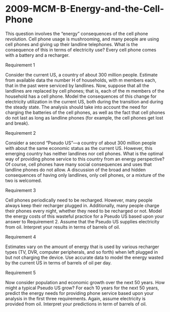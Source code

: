 # 2009-MCM-B-Energy-and-the-Cell-Phone


This question involves the “energy” consequences of the cell phone revolution. Cell phone usage is mushrooming, and many people are using cell phones and giving up their landline telephones. What is the consequence of this in terms of electricity use? Every cell phone comes with a battery and a recharger.

Requirement 1

Consider the current US, a country of about 300 million people. Estimate from available data the number H of households, with m members each, that in the past were serviced by landlines. Now, suppose that all the landlines are replaced by cell phones; that is, each of the m members of the household has a cell phone. Model the consequences of this change for electricity utilization in the current US, both during the transition and during the steady state. The analysis should take into account the need for charging the batteries of the cell phones, as well as the fact that cell phones do not last as long as landline phones (for example, the cell phones get lost and break).

Requirement 2

Consider a second “Pseudo US”—a country of about 300 million people with about the same economic status as the current US. However, this emerging country has neither landlines nor cell phones. What is the optimal way of providing phone service to this country from an energy perspective? Of course, cell phones have many social consequences and uses that landline phones do not allow. A discussion of the broad and hidden consequences of having only landlines, only cell phones, or a mixture of the two is welcomed.

Requirement 3

Cell phones periodically need to be recharged. However, many people always keep their recharger plugged in. Additionally, many people charge their phones every night, whether they need to be recharged or not. Model the energy costs of this wasteful practice for a Pseudo US based upon your answer to Requirement 2. Assume that the Pseudo US supplies electricity from oil. Interpret your results in terms of barrels of oil.

Requirement 4

Estimates vary on the amount of energy that is used by various recharger types (TV, DVR, computer peripherals, and so forth) when left plugged in but not charging the device. Use accurate data to model the energy wasted by the current US in terms of barrels of oil per day.

Requirement 5

Now consider population and economic growth over the next 50 years. How might a typical Pseudo US grow? For each 10 years for the next 50 years, predict the energy needs for providing phone service based upon your analysis in the first three requirements. Again, assume electricity is provided from oil. Interpret your predictions in term of barrels of oil.
